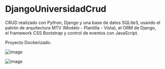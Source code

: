 # DjangoUniversidadCrud
CRUD realizado con Python, Django y una base de datos SQLite3, usando el patrón de arquitectura MTV (Modelo - Plantilla - Vista), el ORM de Django, el framework CSS Bootstrap y control de eventos con JavaScript. 

Proyecto Dockerizado.

![image](https://user-images.githubusercontent.com/77742059/133918553-a26066e6-17bf-4751-a926-67727150952b.png)

![image](https://user-images.githubusercontent.com/77742059/133918570-d1c24877-263e-4922-9a66-1d4cb44ce8bb.png)
